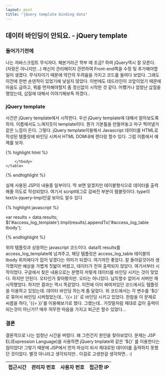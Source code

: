 ```yaml
---
layout: post
title: "jQuery template binding data"
---
```

## 데이터 바인딩이 안되요. - jQuery template

### 들어가기전에

나는 자바스크립트 무식자다. 해본거라곤 학부 때 조금? 하여 jQuery역시 잘 모른다. (자랑은 아니지만...) 메신저 관리페이지 관련하여 Front-end쪽을 수정 및 추가해야할 일이 생겼다. 무식자이기 때문에 약간의 두려움을 가지고 코드를 들여다 보았다. 그래도 이전에 한번 손댄적이 있었기에 낯설지 않았다. 이번에도 데드라인이 코앞이었기 때문에 마음도 급하고, 뭐를 먼저해야할지 좀 정신없이 시작한 것 같다. 어쨌거나 엄청난 삽질을 했었는데, 삽질에 대해서 이야기해보독 하겠다..

### jQuery template
사건은 jQuery template에서 시작한다. 우선 jQuery template에 대해서 알아보도록 하자. 이름에서도 느껴지듯이 template이다. 뭔가 기본틀을 만들어놓고 마구 찍어낼거같은 느낌이 든다. 그렇다. jQuery template이용해서 Javascript 데이터를 HTML로 작성된 템플릿에 바인딩 시켜서 HTML DOM내에 렌더링 할수 있다. 그럼 이쯤에서 예제를 보자.

{% highlight html %}

<div id="access_log_list" class="access_log_list fill">
    <table id="access_log_table" class="table">
        <thead>
            <tr>
                <th>접근시간</th>
                <th>관리자 번호</th>
                <th>사용자 번호</th>
                <th>접근한 IP</th>
            </tr>
        </thead>
        <tbody>

        </tbody>
    </table>
</div>
<script id="access_log_template" type="text/x-jquery-tmpl">
    <tr>
        <td width="">${search_ymdt}</td>
        <td>${member_number}</td>
        <td>${search_keyword}</td>
        <td>${access_ip}</td>
     </tr>
</script>

{% endhighlight %}

실제 사용된 JSP의 내용중 일부이다. 딱 보면 알겠지만 테이블형식으로 데이터를 출력해줄 의도로 작성되었다. 여기서 script태그로 감싸진 부분이 템블릿이다. type이 text/x-jquery-tmpl인걸 보아도 알수 있다

{% highlight javascript %}

var results = data.results;
	$('#access_log_template').tmpl(results).appendTo('#access_log_table tbody');

{% endhighlight %}

위의 템플릿과 상응하는 javascript 코드이다. data의 results를 access_log_template에 넘겨주고, 해당 템플릿은 access_log_table 테이블의 tbody 위치에다가 집어 넣겠다는 의미가 되겠다. 여기까진 좋았다. 잘 돌아갈것이라 생각했지만 예상을 가볍게 짓밟아 버렸고, 데이터가 전혀 출력되지 않았다. 여기서부터 시작이었다. 구글에서 찾은 내용으로는 분명히 저렇게 데이터를 바인딩 시키는 것이 맞았다. 하지만 안된다. 오타인가 찾아봤지만. 오타는 아니었다. 납득할수 없어서 서버만 재시작했었다. 하지만 결과는 역시 똑같았다. 이전에 이미 짜여져있던 코드에서도 템플릿을 이용하고 있었는데. 데이터 바인딩 하는게 좀 달랐다. 위 코드에서는 각 변수를 '${}' 로 묶어서 바인딩 시켜줬었는데.. '{{= }}' 로 바인딩 시키고 있었다. 한참을 이 문제로 씨름을 하다, '{{= }}'를 이용해보기로 했다. 그랬는데.. 거짓말처럼 제대로 값이 출력이 되는것이 아닌가!? 매우 허무한 마음을 가지고 퇴근은 할수 있었다...

### 결론
결론적으로 나는 엄청난 시간을 버렸다. 왜 그런건지 원인을 찾아보았다. 문제는 JSP EL(Expression Language)을 사용하면 jQuery tmplate와 같은 '${}' 를 이용한다는 점이었다! 그렇기 때문에 JSP에서 먼저 파싱이 되서 제대로된 데이터를 출력하지 못했던 것이었다. 별것 아니라고 생각되지만.. 이걸로 고생한걸 생각하면.. :(
